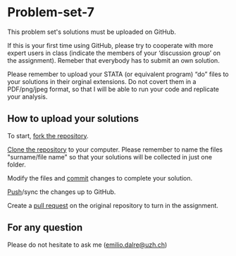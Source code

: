 # Problem-set-7

This problem set's solutions must be uploaded on GitHub.

If this is your first time using GitHub, please try to cooperate with more expert users in class (indicate the members of your ‘discussion group’ on the assignment). Remeber that everybody has to submit an own solution.

Please remember to upload your STATA (or equivalent program) “do” files to your solutions in their orginal extensions. Do not covert them in a PDF/png/jpeg format, so that I will be able to run your code and replicate your analysis.

## How to upload your solutions

To start, [fork the repository](https://guides.github.com/activities/forking/).

[Clone the repository](https://help.github.com/en/articles/cloning-a-repository) to your computer. Please remember to name the files "surname/file name" so that your solutions will be collected in just one folder. 

Modify the files and [commit](https://help.github.com/en/articles/adding-a-file-to-a-repository-using-the-command-line) changes to complete your solution.

[Push](https://help.github.com/en/articles/pushing-to-a-remote)/sync the changes up to GitHub.

Create a [pull request](https://help.github.com/en/articles/creating-a-pull-request) on the original repository to turn in the assignment.

## For any question

Please do not hesitate to ask me (emilio.dalre@uzh.ch)
